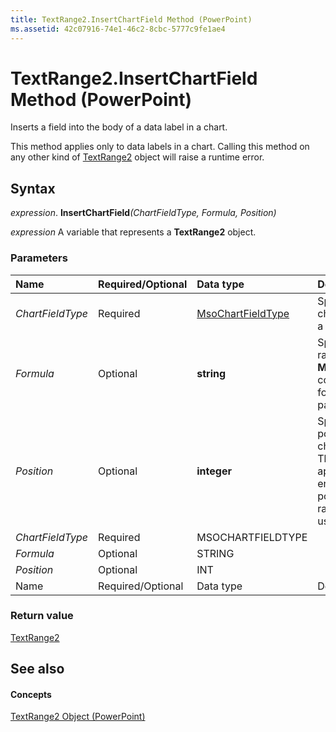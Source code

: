 ```yaml
---
title: TextRange2.InsertChartField Method (PowerPoint)
ms.assetid: 42c07916-74e1-46c2-8cbc-5777c9fe1ae4
---
```



# TextRange2.InsertChartField Method (PowerPoint)

Inserts a field into the body of a data label in a chart. 

This method applies only to data labels in a chart. Calling this method on any other kind of [TextRange2](http://msdn.microsoft.com/library/a6a59c9b-9b64-c1e2-2e98-a1f99025c877%28Office.15%29.aspx) object will raise a runtime error.

## Syntax

 _expression_. **InsertChartField**_(ChartFieldType,_ _Formula,_ _Position)_

 _expression_ A variable that represents a **TextRange2** object.


### Parameters



|**Name**|**Required/Optional**|**Data type**|**Description**|
|:-----|:-----|:-----|:-----|
| _ChartFieldType_|Required|[MsoChartFieldType](http://msdn.microsoft.com/library/ce6b367d-d09f-4345-33e3-f181b1a9a41d%28Office.15%29.aspx)|Specifies the type of chart field to insert into a data label.|
| _Formula_|Optional|**string**|Specifies a cell (or range) if the  **MsoChartFieldFormula** constant is passed in for the _ChartFieldType_ parameter.|
| _Position_|Optional|**integer**|Specifies the character position where the chart field is inserted. The default is to append the field to the end of the text. If the position value is out of range, the default is used.|
| _ChartFieldType_|Required|MSOCHARTFIELDTYPE||
| _Formula_|Optional|STRING||
| _Position_|Optional|INT||
|Name|Required/Optional|Data type|Description|

### Return value

[TextRange2](http://msdn.microsoft.com/library/a6a59c9b-9b64-c1e2-2e98-a1f99025c877%28Office.15%29.aspx)


## See also


#### Concepts


[TextRange2 Object (PowerPoint)](textrange2-object-powerpoint.md)


